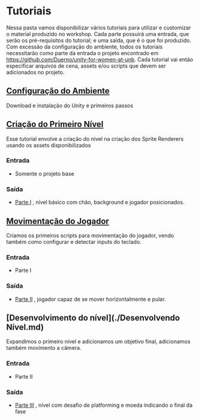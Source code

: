 # Tutoriais

Nessa pasta vamos disponibilizar vários tutoriais para utilizar e customizar o material produzido no workshop.
Cada parte possuirá uma entrada, que serão os pré-requisitos do tutorial; e uma saída, que é o que foi produzido.
Com excessão da configuração do ambiente, todos os tutoriais necessitarão como parte da entrada o projeto encontrado em https://github.com/Duerno/unity-for-women-at-unb.
Cada tutorial vai então especificar arquivos de cena, assets e/ou scripts que devem ser adicionados no projeto.

## [Configuração do Ambiente](./Ambiente.md)
  Download e instalação do Unity e primeiros passos
  
## [Criação do Primeiro Nível](./primeiroNivel.md)
  Esse tutorial envolve a criação do nível na criação dos Sprite Renderers usando os assets disponibilizados
  
### Entrada
  - Somente o projeto base
  
### Saída
  - [Parte I](https://github.com/Lizdtre/unity-for-women/tree/master/workshop/Assets/Part%20I) , nível básico com chão, background e jogador posicionados.

## [Movimentação do Jogador](./movimentoPlayer.md)

  Criamos os primeiros scripts para movimentação do jogador, vendo também como configurar e detectar inputs do teclado.

### Entrada
  - Parte I
    
### Saída
  - [Parte II](https://github.com/Lizdtre/unity-for-women/tree/master/workshop/Assets/Part%20II) , jogador capaz de se mover horizontalmente e pular.

## [Desenvolvimento do nível](./Desenvolvendo Nível.md)

  Expandimos o primeiro nível e adicionamos um objetivo final, adicionamos também movimento a câmera.

### Entrada
  - Parte II

### Saída
  - [Parte III](https://github.com/Lizdtre/unity-for-women/tree/master/workshop/Assets/Part%20III) , nível com desafio de platforming e moeda indicando o final da fase


